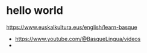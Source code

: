 # hello world

https://www.euskalkultura.eus/english/learn-basque

- https://www.youtube.com/@BasqueLingua/videos
- 
